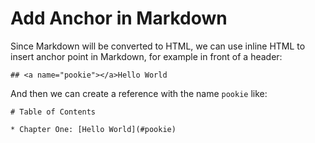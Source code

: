# Add Anchor in Markdown

Since Markdown will be converted to HTML, we can use inline HTML to insert anchor point in Markdown, for example in front of a header:

```
## <a name="pookie"></a>Hello World
```

And then we can create a reference with the name `pookie` like:

```
# Table of Contents

* Chapter One: [Hello World](#pookie)
```

